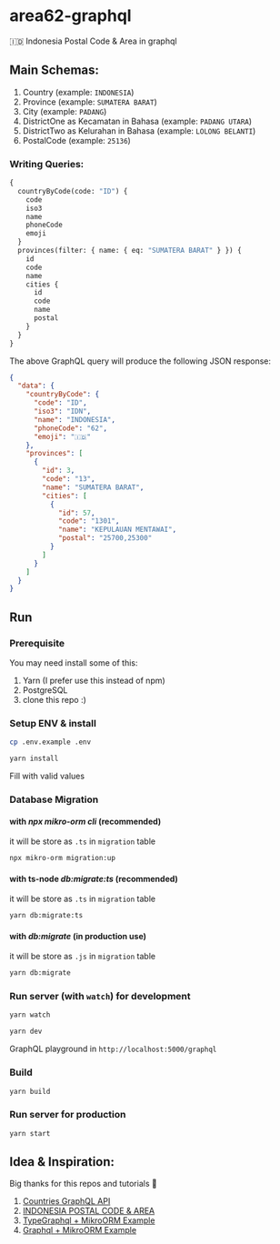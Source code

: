 # area62-graphql

🇮🇩 Indonesia Postal Code &amp; Area in graphql

## Main Schemas:

1. Country (example: `INDONESIA`)
2. Province (example: `SUMATERA BARAT`)
3. City (example: `PADANG`)
4. DistrictOne as Kecamatan in Bahasa (example: `PADANG UTARA`)
5. DistrictTwo as Kelurahan in Bahasa (example: `LOLONG BELANTI`)
6. PostalCode (example: `25136`)

### Writing Queries:

```graphql
{
  countryByCode(code: "ID") {
    code
    iso3
    name
    phoneCode
    emoji
  }
  provinces(filter: { name: { eq: "SUMATERA BARAT" } }) {
    id
    code
    name
    cities {
      id
      code
      name
      postal
    }
  }
}
```

The above GraphQL query will produce the following JSON response:

```json
{
  "data": {
    "countryByCode": {
      "code": "ID",
      "iso3": "IDN",
      "name": "INDONESIA",
      "phoneCode": "62",
      "emoji": "🇮🇩"
    },
    "provinces": [
      {
        "id": 3,
        "code": "13",
        "name": "SUMATERA BARAT",
        "cities": [
          {
            "id": 57,
            "code": "1301",
            "name": "KEPULAUAN MENTAWAI",
            "postal": "25700,25300"
          }
        ]
      }
    ]
  }
}
```

## Run

### Prerequisite

You may need install some of this:

1. Yarn (I prefer use this instead of npm)
2. PostgreSQL
3. clone this repo :)

### Setup ENV & install

```bash
cp .env.example .env
```

```bash
yarn install
```

Fill with valid values

### Database Migration

#### with _npx mikro-orm cli_ (recommended)

it will be store as `.ts` in `migration` table

```bash
npx mikro-orm migration:up
```

#### with ts-node _db:migrate:ts_ (recommended)

it will be store as `.ts` in `migration` table

```bash
yarn db:migrate:ts
```

#### with _db:migrate_ (in production use)

it will be store as `.js` in `migration` table

```bash
yarn db:migrate
```

### Run server (with `watch`) for development

```bash
yarn watch
```

```bash
yarn dev
```

GraphQL playground in `http://localhost:5000/graphql`

### Build

```bash
yarn build
```

### Run server for production

```bash
yarn start
```

## Idea & Inspiration:

Big thanks for this repos and tutorials 🍻

1. [Countries GraphQL API](https://github.com/trevorblades/countries)
2. [INDONESIA POSTAL CODE & AREA](https://github.com/ArrayAccess/Indonesia-Postal-And-Area)
3. [TypeGraphql + MikroORM Example](https://github.com/MichalLytek/type-graphql/blob/master/examples/mikro-orm)
4. [Graphql + MikroORM Example](https://github.com/driescroons/mikro-orm-graphql-example)

